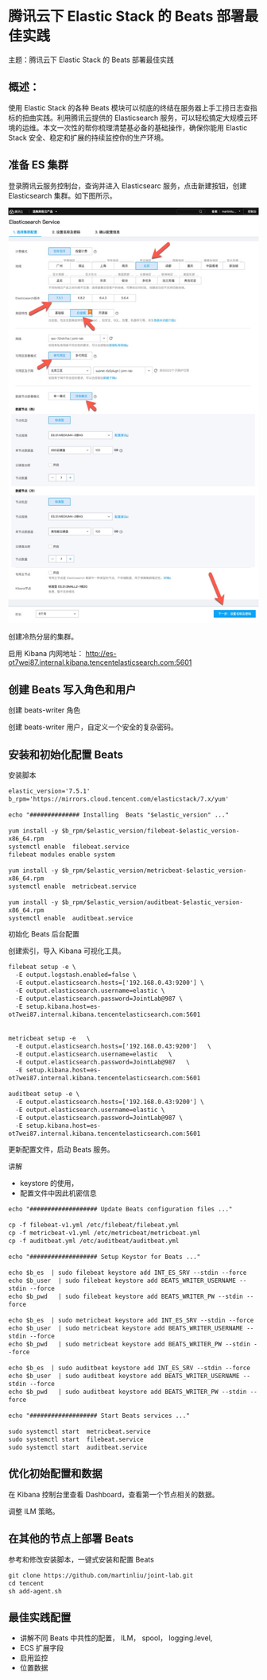 # 腾讯云下 Elastic Stack 的 Beats 部署最佳实践

主题：腾讯云下 Elastic Stack 的 Beats 部署最佳实践

## 概述：

使用 Elastic Stack 的各种 Beats 模块可以彻底的终结在服务器上手工捞日志查指标的扭曲实践。利用腾讯云提供的 Elasticsearch 服务，可以轻松搞定大规模云环境的运维。本文一次性的帮你梳理清楚基必备的基础操作，确保你能用 Elastic Stack 安全、稳定和扩展的持续监控你的生产环境。

## 准备 ES 集群

登录腾讯云服务控制台，查询并进入 Elasticsearc 服务，点击新建按钮，创建 Elasticsearch 集群。如下图所示。

![](qcloud-es.jpeg)


创建冷热分层的集群。

启用 Kibana 内网地址： http://es-ot7wei87.internal.kibana.tencentelasticsearch.com:5601


## 创建 Beats 写入角色和用户

创建 beats-writer 角色

创建 beats-writer 用户，自定义一个安全的复杂密码。

## 安装和初始化配置 Beats

安装脚本

```
elastic_version='7.5.1'
b_rpm='https://mirrors.cloud.tencent.com/elasticstack/7.x/yum'

echo "############## Installing  Beats "$elastic_version" ..."

yum install -y $b_rpm/$elastic_version/filebeat-$elastic_version-x86_64.rpm
systemctl enable  filebeat.service
filebeat modules enable system

yum install -y $b_rpm/$elastic_version/metricbeat-$elastic_version-x86_64.rpm
systemctl enable  metricbeat.service

yum install -y $b_rpm/$elastic_version/auditbeat-$elastic_version-x86_64.rpm
systemctl enable  auditbeat.service
```

初始化 Beats 后台配置

创建索引，导入 Kibana 可视化工具。

```
filebeat setup -e \
  -E output.logstash.enabled=false \
  -E output.elasticsearch.hosts=['192.168.0.43:9200'] \
  -E output.elasticsearch.username=elastic \
  -E output.elasticsearch.password=JointLab@987 \
  -E setup.kibana.host=es-ot7wei87.internal.kibana.tencentelasticsearch.com:5601


metricbeat setup -e   \
  -E output.elasticsearch.hosts=['192.168.0.43:9200']   \
  -E output.elasticsearch.username=elastic   \
  -E output.elasticsearch.password=JointLab@987   \
  -E setup.kibana.host=es-ot7wei87.internal.kibana.tencentelasticsearch.com:5601

auditbeat setup -e \
  -E output.elasticsearch.hosts=['192.168.0.43:9200'] \
  -E output.elasticsearch.username=elastic \
  -E output.elasticsearch.password=JointLab@987 \
  -E setup.kibana.host=es-ot7wei87.internal.kibana.tencentelasticsearch.com:5601
```

更新配置文件，启动 Beats 服务。

讲解 

* keystore 的使用，
* 配置文件中因此机密信息

```
echo "################### Update Beats configuration files ..."

cp -f filebeat-v1.yml /etc/filebeat/filebeat.yml
cp -f metricbeat-v1.yml /etc/metricbeat/metricbeat.yml
cp -f auditbeat.yml /etc/auditbeat/auditbeat.yml

echo "################### Setup Keystor for Beats ..."

echo $b_es  | sudo filebeat keystore add INT_ES_SRV --stdin --force
echo $b_user  | sudo filebeat keystore add BEATS_WRITER_USERNAME --stdin --force
echo $b_pwd   | sudo filebeat keystore add BEATS_WRITER_PW --stdin --force

echo $b_es  | sudo metricbeat keystore add INT_ES_SRV --stdin --force
echo $b_user  | sudo metricbeat keystore add BEATS_WRITER_USERNAME --stdin --force
echo $b_pwd   | sudo metricbeat keystore add BEATS_WRITER_PW --stdin --force

echo $b_es  | sudo auditbeat keystore add INT_ES_SRV --stdin --force
echo $b_user  | sudo auditbeat keystore add BEATS_WRITER_USERNAME --stdin --force
echo $b_pwd   | sudo auditbeat keystore add BEATS_WRITER_PW --stdin --force

echo "################### Start Beats services ..."

sudo systemctl start  metricbeat.service
sudo systemctl start  filebeat.service
sudo systemctl start  auditbeat.service
```

## 优化初始配置和数据

在 Kibana 控制台里查看 Dashboard，查看第一个节点相关的数据。

调整 ILM 策略。

## 在其他的节点上部署 Beats

参考和修改安装脚本，一键式安装和配置 Beats

```
git clone https://github.com/martinliu/joint-lab.git
cd tencent
sh add-agent.sh
```

## 最佳实践配置

* 讲解不同 Beats 中共性的配置， ILM， spool， logging.level,
* ECS 扩展字段
* 启用监控
* 位置数据
